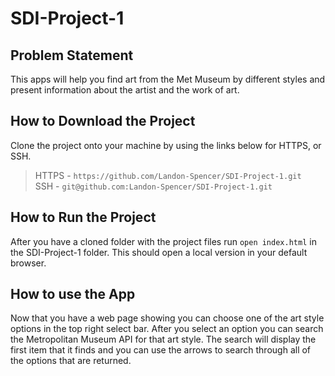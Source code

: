 # SDI-Project-1
## Problem Statement
This apps will help you find art from the Met Museum by different styles and present information about the artist and the work of art.
## How to Download the Project
Clone the project onto your machine by using the links below for HTTPS, or SSH.<br>
> HTTPS - `https://github.com/Landon-Spencer/SDI-Project-1.git`<br>
> SSH - `git@github.com:Landon-Spencer/SDI-Project-1.git`
## How to Run the Project
After you have a cloned folder with the project files run `open index.html` in the SDI-Project-1 folder. This should open a local version in your default browser.
## How to use the App
Now that you have a web page showing you can choose one of the art style options in the top right select bar. After you select an option you can search the Metropolitan Museum API for that art style. The search will display the first item that it finds and you can use the arrows to search through all of the options that are returned.